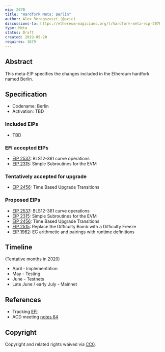 ```yaml
---
eip: 2070
title: "Hardfork Meta: Berlin"
author: Alex Beregszaszi (@axic)
discussions-to: https://ethereum-magicians.org/t/hardfork-meta-eip-2070-berlin-discussion/3561
type: Meta
status: Draft
created: 2019-05-20
requires: 1679
---
```


## Abstract

This meta-EIP specifies the changes included in the Ethereum hardfork named Berlin.

## Specification

- Codename: Berlin
- Activation: TBD

### Included EIPs

- TBD

### EFI accepted EIPs

- [EIP 2537](https://github.com/ethereum/EIPs/pull/2537): BLS12-381 curve operations
- [EIP 2315](https://github.com/ethereum/EIPs/pull/2576): Simple Subroutines for the EVM 



### Tentatively accepted for upgrade

- [EIP 2456](https://github.com/shemnon/EIPs/blob/d771a0d82de6975bdd0b395b35fa6675fcb0fade/EIPS/eip-2456.md): Time Based Upgrade Transitions

### Proposed EIPs

- [EIP 2537](https://github.com/ethereum/EIPs/pull/2537): BLS12-381 curve operations
- [EIP 2315](https://github.com/ethereum/EIPs/pull/2576): Simple Subroutines for the EVM 
- [EIP 2456](https://github.com/shemnon/EIPs/blob/d771a0d82de6975bdd0b395b35fa6675fcb0fade/EIPS/eip-2456.md): Time Based Upgrade Transitions
- [EIP 2515](https://github.com/ethereum/EIPs/pull/2515): Replace the Difficulty Bomb with a Difficulty Freeze
- [EIP 1962](https://eips.ethereum.org/EIPS/eip-1962): EC arithmetic and pairings with runtime definitions 



## Timeline

(Tentative months in 2020)
- April -  Implementation
- May - Testing
- June -  Testnets
- Late June / early July - Mainnet

## References

- Tracking [EFI](https://github.com/orgs/ethereum/projects/5)
- ACD meeting [notes 84](https://github.com/ethereum/pm/blob/4ab39d74dce01665e9b07d0bb509b9a348e493db/All%20Core%20Devs%20Meetings/Meeting%2084.md)

## Copyright

Copyright and related rights waived via [CC0](https://creativecommons.org/publicdomain/zero/1.0/).
